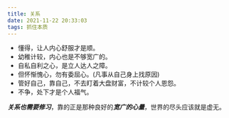 ```yaml
---
title: 关系
date: 2021-11-22 20:33:03
tags: 抓住本质
---
```


- 懂得，让人内心舒服才是顺。
- 幼稚计较，内心也是不够宽广的。
- 自私自利之心，是立人达人之障。
- 但怀惭愧心，勿有委屈心。(凡事从自己身上找原因)
- 管好自己，靠自己，不去盯着大盘财富，不计较个人恩怨。
- 不争，处下才是个人福气。

***关系也需要修习***，靠的正是那种良好的***宽广的心量***，世界的尽头应该就是虚无。
